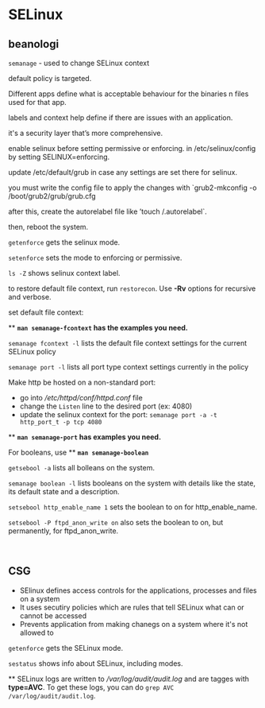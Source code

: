 # SELinux

## beanologi 

`semanage` - used to change SELinux context

default policy is targeted. 

Different apps define what is acceptable behaviour for the binaries n files used for that app. 

labels and context help define if there are issues with an application. 

it's a security layer that’s more comprehensive.  

enable selinux before setting permissive or enforcing. in /etc/selinux/config by setting SELINUX=enforcing. 

update /etc/default/grub in case any settings are set there for selinux. 

you must write the config file to apply the changes with `grub2-mkconfig -o /boot/grub2/grub/grub.cfg

after this, create the autorelabel file like ’touch /.autorelabel`. 

then, reboot the system. 

`getenforce` gets the selinux mode. 

`setenforce` sets the mode to enforcing or permissive. 

`ls -Z` shows selinux context label. 

to restore default file context, run `restorecon`. Use **-Rv** options for recursive and verbose. 

set default file context:

** **`man semanage-fcontext` has the examples you need.** 

`semanage fcontext -l` lists the default file context settings for the current SELinux policy

`semanage port -l` lists all port type context settings currently in the policy

Make http be hosted on a non-standard port: 
- go into */etc/httpd/conf/httpd.conf* file
- change the `Listen` line to the desired port (ex: 4080)
- update the selinux context for the port: `semanage port -a -t http_port_t -p tcp 4080`

** **`man semanage-port` has examples you need.**

For booleans, use ** **`man semanage-boolean`**

`getsebool -a` lists all bolleans on the system. 

`semanage boolean -l` lists booleans on the system with details like the state, its default state and a description.

`setsebool http_enable_name 1` sets the boolean to on for http_enable_name.

`setsebool -P ftpd_anon_write on` also sets the boolean to on, but permanently, for ftpd_anon_write. 

<br>

## CSG

- SElinux defines access controls for the applications, processes and files on a system
- It uses secutiry policies which are rules that tell SELinux what can or cannot be accessed
- Prevents application from making chanegs on a system where it's not allowed to

`getenforce` gets the SELinux mode.

`sestatus` shows info about SELinux, including modes.

** SELinux logs are written to */var/log/audit/audit.log* and are tagges with **type=AVC**. To get these logs, you can do `grep AVC /var/log/audit/audit.log`.


